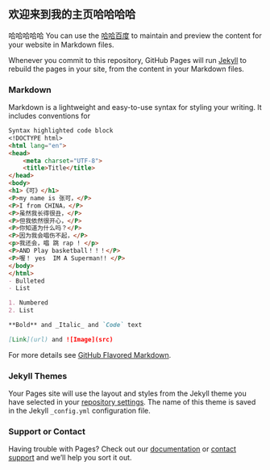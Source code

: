 ## 欢迎来到我的主页哈哈哈哈
哈哈哈哈哈
You can use the [哈哈百度](https://baidu.com) to maintain and preview the content for your website in Markdown files.

Whenever you commit to this repository, GitHub Pages will run [Jekyll](https://jekyllrb.com/) to rebuild the pages in your site, from the content in your Markdown files.

### Markdown

Markdown is a lightweight and easy-to-use syntax for styling your writing. It includes conventions for

```markdown
Syntax highlighted code block
<!DOCTYPE html>
<html lang="en">
<head>
    <meta charset="UTF-8">
    <title>Title</title>
</head>
<body>
<h1>《可》</h1>
<P>my name is 张可，</P>
<P>I from CHINA，</P>
<P>虽然我长得很丑，</P>
<P>但我依然很开心，</P>
<P>你知道为什么吗？</P>
<P>因为我会唱伤不起，</P>
<p>我还会，唱 跳 rap ! </p>
<P>AND Play basketball！！！</P>
<P>喔！ yes  IM A Superman!! </P>
</body>
</html>
- Bulleted
- List

1. Numbered
2. List

**Bold** and _Italic_ and `Code` text

[Link](url) and ![Image](src)
```

For more details see [GitHub Flavored Markdown](https://guides.github.com/features/mastering-markdown/).

### Jekyll Themes

Your Pages site will use the layout and styles from the Jekyll theme you have selected in your [repository settings](https://github.com/ruxingljq/haha/settings). The name of this theme is saved in the Jekyll `_config.yml` configuration file.

### Support or Contact

Having trouble with Pages? Check out our [documentation](https://help.github.com/categories/github-pages-basics/) or [contact support](https://github.com/contact) and we’ll help you sort it out.
